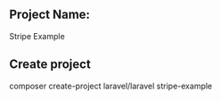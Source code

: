## Project Name:

Stripe Example

## Create project

composer create-project laravel/laravel stripe-example
